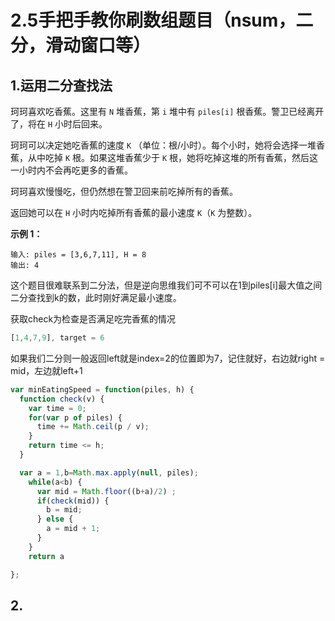 #  2.5手把手教你刷数组题目（nsum，二分，滑动窗口等）



##   1.运用二分查找法

珂珂喜欢吃香蕉。这里有 `N` 堆香蕉，第 `i` 堆中有 `piles[i]` 根香蕉。警卫已经离开了，将在 `H` 小时后回来。

珂珂可以决定她吃香蕉的速度 `K` （单位：根/小时）。每个小时，她将会选择一堆香蕉，从中吃掉 `K` 根。如果这堆香蕉少于 `K` 根，她将吃掉这堆的所有香蕉，然后这一小时内不会再吃更多的香蕉。 

珂珂喜欢慢慢吃，但仍然想在警卫回来前吃掉所有的香蕉。

返回她可以在 `H` 小时内吃掉所有香蕉的最小速度 `K`（`K` 为整数）。

 



**示例 1：**

```
输入: piles = [3,6,7,11], H = 8
输出: 4
```





这个题目很难联系到二分法，但是逆向思维我们可不可以在1到piles[i]最大值之间二分查找到k的数，此时刚好满足最小速度。



获取check为检查是否满足吃完香蕉的情况



```js
[1,4,7,9], target = 6
```

如果我们二分则一般返回left就是index=2的位置即为7，记住就好，右边就right = mid，左边就left+1



```js
var minEatingSpeed = function(piles, h) {
  function check(v) {
    var time = 0;
    for(var p of piles) {
      time += Math.ceil(p / v);
    }
    return time <= h;
  }

  var a = 1,b=Math.max.apply(null, piles);
    while(a<b) {
      var mid = Math.floor((b+a)/2) ;
      if(check(mid)) {
        b = mid;
      } else {
        a = mid + 1;
      }
    }
    return a

};
```





##   2.

